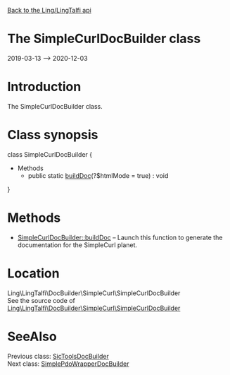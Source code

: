 [Back to the Ling/LingTalfi api](https://github.com/lingtalfi/LingTalfi/blob/master/doc/api/Ling/LingTalfi.md)



The SimpleCurlDocBuilder class
================
2019-03-13 --> 2020-12-03






Introduction
============

The SimpleCurlDocBuilder class.



Class synopsis
==============


class <span class="pl-k">SimpleCurlDocBuilder</span>  {

- Methods
    - public static [buildDoc](https://github.com/lingtalfi/LingTalfi/blob/master/doc/api/Ling/LingTalfi/DocBuilder/SimpleCurl/SimpleCurlDocBuilder/buildDoc.md)(?$htmlMode = true) : void

}






Methods
==============

- [SimpleCurlDocBuilder::buildDoc](https://github.com/lingtalfi/LingTalfi/blob/master/doc/api/Ling/LingTalfi/DocBuilder/SimpleCurl/SimpleCurlDocBuilder/buildDoc.md) &ndash; Launch this function to generate the documentation for the SimpleCurl planet.





Location
=============
Ling\LingTalfi\DocBuilder\SimpleCurl\SimpleCurlDocBuilder<br>
See the source code of [Ling\LingTalfi\DocBuilder\SimpleCurl\SimpleCurlDocBuilder](https://github.com/lingtalfi/LingTalfi/blob/master/DocBuilder/SimpleCurl/SimpleCurlDocBuilder.php)



SeeAlso
==============
Previous class: [SicToolsDocBuilder](https://github.com/lingtalfi/LingTalfi/blob/master/doc/api/Ling/LingTalfi/DocBuilder/SicTools/SicToolsDocBuilder.md)<br>Next class: [SimplePdoWrapperDocBuilder](https://github.com/lingtalfi/LingTalfi/blob/master/doc/api/Ling/LingTalfi/DocBuilder/SimplePdoWrapper/SimplePdoWrapperDocBuilder.md)<br>
